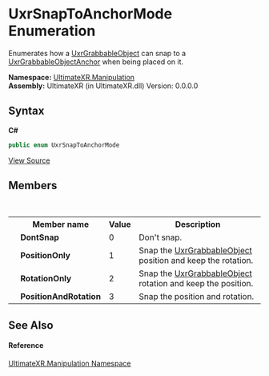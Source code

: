 # UxrSnapToAnchorMode Enumeration
 

Enumerates how a <a href="T_UltimateXR_Manipulation_UxrGrabbableObject">UxrGrabbableObject</a> can snap to a <a href="T_UltimateXR_Manipulation_UxrGrabbableObjectAnchor">UxrGrabbableObjectAnchor</a> when being placed on it.

**Namespace:**&nbsp;<a href="N_UltimateXR_Manipulation">UltimateXR.Manipulation</a><br />**Assembly:**&nbsp;UltimateXR (in UltimateXR.dll) Version: 0.0.0.0

## Syntax

**C#**<br />
``` C#
public enum UxrSnapToAnchorMode
```

<a href="UltimateXR/Scripts/Manipulation/UxrSnapToAnchorMode.cs" rel="noopener noreferrer" title="View the source code">View Source</a><br />

## Members
&nbsp;<table><tr><th></th><th>Member name</th><th>Value</th><th>Description</th></tr><tr><td /><td target="F:UltimateXR.Manipulation.UxrSnapToAnchorMode.DontSnap">**DontSnap**</td><td>0</td><td>Don't snap.</td></tr><tr><td /><td target="F:UltimateXR.Manipulation.UxrSnapToAnchorMode.PositionOnly">**PositionOnly**</td><td>1</td><td>Snap the <a href="T_UltimateXR_Manipulation_UxrGrabbableObject">UxrGrabbableObject</a> position and keep the rotation.</td></tr><tr><td /><td target="F:UltimateXR.Manipulation.UxrSnapToAnchorMode.RotationOnly">**RotationOnly**</td><td>2</td><td>Snap the <a href="T_UltimateXR_Manipulation_UxrGrabbableObject">UxrGrabbableObject</a> rotation and keep the position.</td></tr><tr><td /><td target="F:UltimateXR.Manipulation.UxrSnapToAnchorMode.PositionAndRotation">**PositionAndRotation**</td><td>3</td><td>Snap the position and rotation.</td></tr></table>

## See Also


#### Reference
<a href="N_UltimateXR_Manipulation">UltimateXR.Manipulation Namespace</a><br />